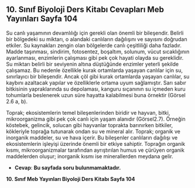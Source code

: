 ## 10. Sınıf Biyoloji Ders Kitabı Cevapları Meb Yayınları Sayfa 104

Su canlı yaşamının devamlılığı için gerekli olan önemli bir bileşendir. Belirli bir bölgedeki su miktarı, o alandaki canlıların dağılışını ve sayısını doğrudan etkiler. Su kaynakları zengin olan bölgelerde canlı çeşitliliği daha fazladır. Madde taşınması, sindirim, fotosentez, boşaltım, solunum, vücut sıcaklığının ayarlanması, enzimlerin çalışması gibi pek çok hayati olayda su gereklidir. Su miktarı belirli bir seviyenin altına düştüğünde enzimler yeterli şekilde çalışamaz. Bu nedenle özellikle kurak ortamlarda yaşayan canlılar için su, sınırlayıcı bir bileşendir. Ancak çöl gibi kurak ortamlarda yaşayan canlılar, su kaybını azaltacak yapılar ve özelliklerle ortama uyum sağlamıştır. Sarı sabır bitkisinin yapraklarında su depolaması, kanguru sıçanının su içmeden kuru tohumlarla beslenerek uzun süre hayatta kalabilmesi buna örnektir (Görsel 2.6 a, b).

Toprak; ekosistemlerin temel bileşenlerinden biridir ve hayvan, bitki, mikroorganizma gibi pek çok canlı için yaşam alanıdır (Görsel2.7). Örneğin köstebek, gelincik, solucan gibi hayvanlar toprakta barınırken bitkiler, kökleriyle toprağa tutunarak ondan su ve mineral alır. Toprak; organik ve inorganik maddeler, su ve hava içerir. Bu bileşenler canlıların dağılışı ve ekosistemlerin işleyişi üzerinde önemli bir etkiye sahiptir. Toprağın organik kısmı, mikroorganizmalar tarafından ayrıştırılan humus ve çürüyen organik maddelerden oluşur; inorganik kısmı ise minerallerden meydana gelir.

* **Cevap**: **Bu sayfada soru bulunmamaktadır.**

**10. Sınıf Meb Yayınları Biyoloji Ders Kitabı Sayfa 104**